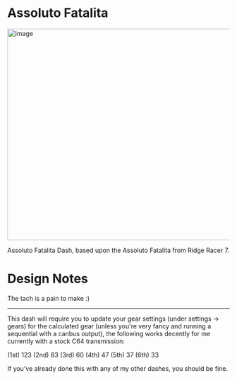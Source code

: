 # Assoluto Fatalita

<img width="801" height="479" alt="image" src="https://github.com/user-attachments/assets/5d75b264-2fb1-4b36-b4d9-ec4eb1709bb5" />

Assoluto Fatalita Dash, based upon the Assoluto Fatalita from Ridge Racer 7.

# Design Notes

The tach is a pain to make :)

---

This dash will require you to update your gear settings (under settings -> gears) for the calculated gear (unless you're very fancy and running a sequential with a canbus output), the following works decently for me currently with a stock C64 transmission:

(1st) 123 (2nd) 83 (3rd) 60 (4th) 47 (5th) 37 (6th) 33

If you've already done this with any of my other dashes, you should be fine.
